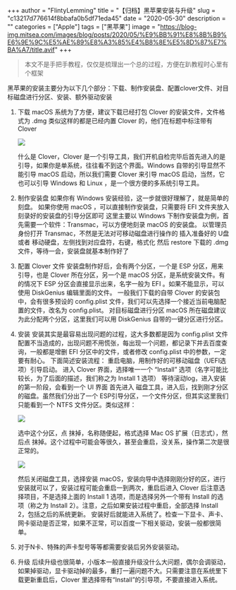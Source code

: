 +++
author = "FlintyLemming"
title = "【归档】黑苹果安装与升级"
slug = "c13217d776614f8bbafa0b5df71eda45"
date = "2020-05-30"
description = ""
categories = ["Apple"]
tags = ["黑苹果"]
image = "https://blog-img.mitsea.com/images/blog/posts/2020/05/%E9%BB%91%E8%8B%B9%E6%9E%9C%E5%AE%89%E8%A3%85%E4%B8%8E%E5%8D%87%E7%BA%A7/title.avif"
+++

> 本文不是手把手教程，仅仅是梳理出一个总的过程，方便在趴教程时心里有个框架
> 

黑苹果的安装主要分为以下几个部分：下载、制作安装盘、配置clover文件、对目标磁盘进行分区、安装、额外驱动安装

1. 下载
macOS 系统为了方便，建议下载已经打包 Clover 的安装文件，文件格式为 .dmg
类似这样的都是已经内置 Clover 的，他们在标题中标注带有 Clover
    
    ![](https://blog-img.mitsea.com/images/blog/posts/2020/05/%E9%BB%91%E8%8B%B9%E6%9E%9C%E5%AE%89%E8%A3%85%E4%B8%8E%E5%8D%87%E7%BA%A7/1.avif)
    
    什么是 Clover，Clover 是一个引导工具，我们开机自检完毕后首先进入的是引导，如果你是单系统，往往看不到这个界面。Windows 自带的引导显然不能引导 macOS 启动，所以我们需要 Clover 来引导 macOS 启动，当然，它也可以引导 Windows 和 Linux ，是一个很方便的多系统引导工具。
    
2. 制作安装盘
如果你有 Windows 安装经验，这一步就很好理解了，就是简单的刻盘。
如果你使用 macOS ，可以直接制作安装盘，只需要将 EFI 文件夹放入刻录好的安装盘的引导分区即可
这里主要以 Windows 下制作安装盘为例，首先需要一个软件：Transmac，可以方便地刻录 macOS 的安装盘。
以管理员身份打开 Transmac，不然是无法对可移动磁盘进行操作的
插入准备好的 U盘 或者 移动硬盘，左侧找到对应盘符，右键，格式化
然后 restore 下载的 .dmg 文件，等待一会，安装盘就基本制作好了
3. 配置 Clover 文件
安装盘制作好后，会有两个分区，一个是 ESP 分区，用来引导，也是 Clover 所在分区，另一个是 macOS 分区，是系统安装文件。有的情况下 ESP 分区会直接显示出来，名字一般为 EFI 。如果不能显示，可以使用 DiskGenius 编辑里面的文件。
一般我们下载的自带 Clover 的安装包中，会有很多预设的 config.plist 文件，我们可以先选择一个接近当前电脑配置的文件，改名为 config.plist。
对目标磁盘进行分区
macOS 所在磁盘建议为此分配两个分区，这里我们可以用 DiskGenius 自带的一键分区进行分区。
4. 安装
安装其实是最容易出现问题的过程，这大多数都是因为 config.plist 文件配置不当造成的，出现问题不用慌张，每出现一个问题，都记录下并去百度查询，一般都是增删 EFI 分区中的文件，或者修改 config.plist 中的参数，一定要有耐心。
下面简述安装流程：
重启电脑，用制作好的可移动磁盘（UEFI选项）引导启动。
进入 Clover 界面，选择唯一一个 “Install” 选项（名字可能比较长，为了后面的描述，我们称之为 Install 1 选项）
等待滚动log，进入安装的第一阶段，会看到一个 UI 界面
首先进入 磁盘工具，进入后，找到刚才分区的磁盘。虽然我们分出了一个 ESP引导分区，一个文件分区，但其实这里我们只能看到一个 NTFS 文件分区。类似这样：
    
    ![](https://blog-img.mitsea.com/images/blog/posts/2020/05/%E9%BB%91%E8%8B%B9%E6%9E%9C%E5%AE%89%E8%A3%85%E4%B8%8E%E5%8D%87%E7%BA%A7/2.avif)
    
    选中这个分区，点 抹掉，名称随便起，格式选择 Mac OS 扩展（日志式），然后点 抹掉。这个过程中可能会等很久，甚至会重启，没关系，操作第二次是很正常的。
    
    ![](https://blog-img.mitsea.com/images/blog/posts/2020/05/%E9%BB%91%E8%8B%B9%E6%9E%9C%E5%AE%89%E8%A3%85%E4%B8%8E%E5%8D%87%E7%BA%A7/3.avif)
    
    然后关闭磁盘工具，选择安装 macOS，安装向导中选择刚刚分好的区，进行安装就可以了，安装过程可能会重启一到两次，重启后进入 Clover 后注意选择项目，不是选择上面的 Install 1 选项，而是选择另外一个带有 Install 的选项（称之为 Install 2）。注意，之后如果安装过程中重启，全部选择 Install 2，包括之后的系统更新。
    安装好后就能进入系统了。检查一下显卡、声卡、网卡驱动是否正常，如果不正常，可以百度一下相关驱动，安装一般都很简单。
    
5. 对于N卡、特殊的声卡型号等等都需要安装后另外安装驱动。
6. 升级
后续升级也很简单，小版本一般直接升级没什么大问题，偶尔会调驱动，如果掉驱动，显卡驱动掉的最多，重打一遍问题不大。只需要注意在系统里下载更新重启后，Clover 里选择带有“Install”的引导项，不要直接进入系统。
